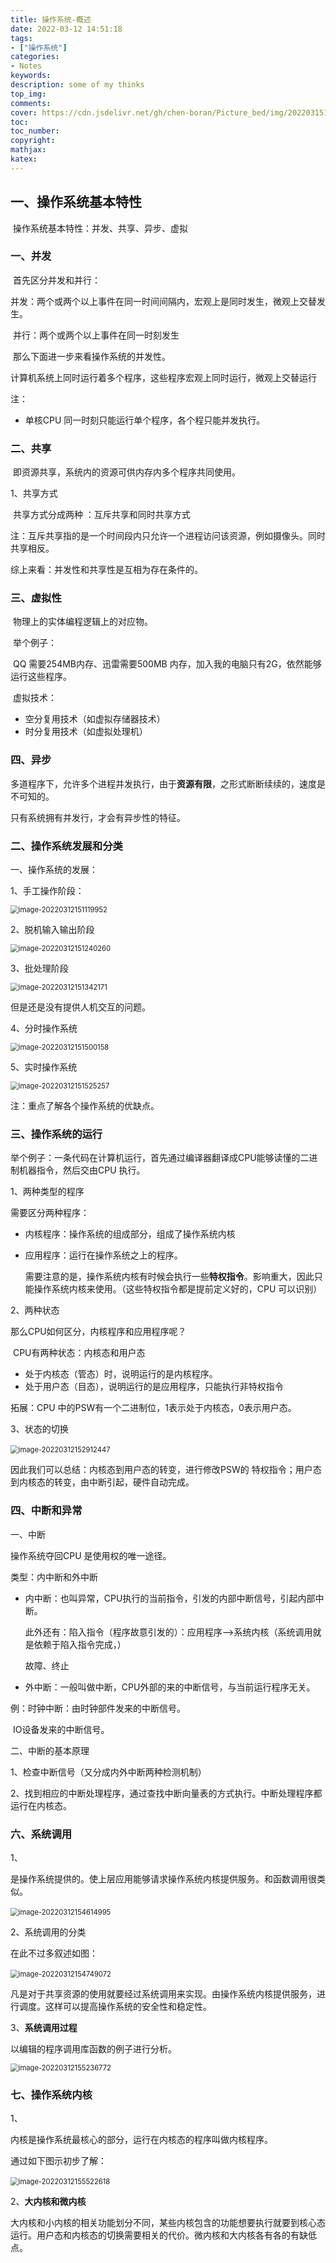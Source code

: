 ```yaml
---
title: 操作系统-概述
date: 2022-03-12 14:51:18
tags: 
- ["操作系统"]
categories: 
- Notes
keywords:
description: some of my thinks
top_img: 
comments: 
cover: https://cdn.jsdelivr.net/gh/chen-boran/Picture_bed/img/202203151822520.jpg
toc:  
toc_number:
copyright:
mathjax:
katex: 
---
```






## 一、操作系统基本特性 

​	操作系统基本特性：并发、共享、异步、虚拟

### 一、并发

​	首先区分并发和并行：

​		并发：两个或两个以上事件在同一时间间隔内，宏观上是同时发生，微观上交替发生。

​		并行：两个或两个以上事件在同一时刻发生 



​	那么下面进一步来看操作系统的并发性。

​	计算机系统上同时运行着多个程序，这些程序宏观上同时运行，微观上交替运行



注：

- 单核CPU 同一时刻只能运行单个程序，各个程只能并发执行。

### 二、共享

​	即资源共享，系统内的资源可供内存内多个程序共同使用。

1、共享方式

​	共享方式分成两种 ：互斥共享和同时共享方式

​	注：互斥共享指的是一个时间段内只允许一个进程访问该资源，例如摄像头。同时共享相反。



综上来看：并发性和共享性是互相为存在条件的。



### 三、虚拟性

​	物理上的实体编程逻辑上的对应物。

​	举个例子：

​	QQ 需要254MB内存、迅雷需要500MB 内存，加入我的电脑只有2G，依然能够运行这些程序。

​	虚拟技术：

- 空分复用技术（如虚拟存储器技术）
- 时分复用技术（如虚拟处理机）



### 四、异步	

​	多道程序下，允许多个进程并发执行，由于**资源有限**，之形式断断续续的，速度是不可知的。

只有系统拥有并发行，才会有异步性的特征。

### 二、操作系统发展和分类

一、操作系统的发展：

1、手工操作阶段：

<img src="https://cdn.jsdelivr.net/gh/chen-boran/Picture_bed/img/202203121511147.png" alt="image-20220312151119952" style="zoom:80%;" />

2、脱机输入输出阶段

<img src="https://cdn.jsdelivr.net/gh/chen-boran/Picture_bed/img/202203121512463.png" alt="image-20220312151240260" style="zoom:80%;" />

3、批处理阶段

<img src="https://cdn.jsdelivr.net/gh/chen-boran/Picture_bed/img/202203121513288.png" alt="image-20220312151342171" style="zoom:80%;" />

但是还是没有提供人机交互的问题。

4、分时操作系统

<img src="https://cdn.jsdelivr.net/gh/chen-boran/Picture_bed/img/202203121515301.png" alt="image-20220312151500158" style="zoom:80%;" />

5、实时操作系统

<img src="https://cdn.jsdelivr.net/gh/chen-boran/Picture_bed/img/202203121515388.png" alt="image-20220312151525257" style="zoom:80%;" />



注：重点了解各个操作系统的优缺点。



### 三、操作系统的运行

举个例子：一条代码在计算机运行，首先通过编译器翻译成CPU能够读懂的二进制机器指令，然后交由CPU 执行。

1、两种类型的程序

需要区分两种程序：

- 内核程序：操作系统的组成部分，组成了操作系统内核

- 应用程序：运行在操作系统之上的程序。

  需要注意的是，操作系统内核有时候会执行一些**特权指令**。影响重大，因此只能操作系统内核来使用。（这些特权指令都是提前定义好的，CPU 可以识别）

2、两种状态

那么CPU如何区分，内核程序和应用程序呢？

​	CPU有两种状态：内核态和用户态

- 处于内核态（管态）时，说明运行的是内核程序。
- 处于用户态（目态），说明运行的是应用程序，只能执行非特权指令

拓展：CPU 中的PSW有一个二进制位，1表示处于内核态，0表示用户态。



3、状态的切换

​	<img src="https://cdn.jsdelivr.net/gh/chen-boran/Picture_bed/img/202203121529618.png" alt="image-20220312152912447" style="zoom:80%;" />

因此我们可以总结：内核态到用户态的转变，进行修改PSW的 特权指令；用户态到内核态的转变，由中断引起，硬件自动完成。



### 四、中断和异常

一、中断

操作系统夺回CPU 是使用权的唯一途径。

类型：内中断和外中断

- 内中断：也叫异常，CPU执行的当前指令，引发的内部中断信号，引起内部中断。

  此外还有：陷入指令（程序故意引发的）：应用程序-->系统内核（系统调用就是依赖于陷入指令完成，）

  故障、终止



- 外中断：一般叫做中断，CPU外部的来的中断信号，与当前运行程序无关。

例：时钟中断：由时钟部件发来的中断信号。

​		IO设备发来的中断信号。

二、中断的基本原理

1、检查中断信号（又分成内外中断两种检测机制）

2、找到相应的中断处理程序，通过查找中断向量表的方式执行。中断处理程序都运行在内核态。



### 六、系统调用 

1、

是操作系统提供的。使上层应用能够请求操作系统内核提供服务。和函数调用很类似。

​	<img src="https://cdn.jsdelivr.net/gh/chen-boran/Picture_bed/img/202203121546102.png" alt="image-20220312154614995" style="zoom:80%;" />

2、系统调用的分类

在此不过多叙述如图：

​	<img src="https://cdn.jsdelivr.net/gh/chen-boran/Picture_bed/img/202203121547178.png" alt="image-20220312154749072" style="zoom:80%;" />

​	凡是对于共享资源的使用就要经过系统调用来实现。由操作系统内核提供服务，进行调度。这样可以提高操作系统的安全性和稳定性。

 3、**系统调用过程**

以编辑的程序调用库函数的例子进行分析。

<img src="https://cdn.jsdelivr.net/gh/chen-boran/Picture_bed/img/202203121552934.png" alt="image-20220312155236772" style="zoom:80%;" />



### 七、操作系统内核

1、

内核是操作系统最核心的部分，运行在内核态的程序叫做内核程序。

通过如下图示初步了解：

​	<img src="https://cdn.jsdelivr.net/gh/chen-boran/Picture_bed/img/202203121555711.png" alt="image-20220312155522618" style="zoom:80%;" />



2、**大内核和微内核**

大内核和小内核的相关功能划分不同，某些内核包含的功能想要执行就要到核心态运行。用户态和内核态的切换需要相关的代价。微内核和大内核各有各的有缺低点。
